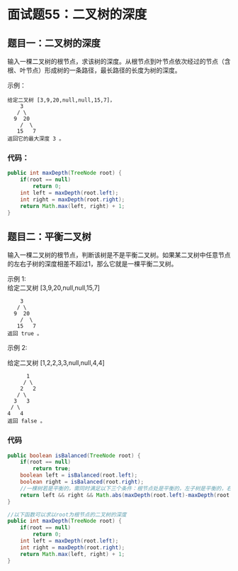 # 面试题55：二叉树的深度

## 题目一：二叉树的深度

输入一棵二叉树的根节点，求该树的深度。从根节点到叶节点依次经过的节点（含根、叶节点）形成树的一条路径，最长路径的长度为树的深度。

示例：

    给定二叉树 [3,9,20,null,null,15,7]，
        3
       / \
      9  20
        /  \
       15   7
    返回它的最大深度 3 。

### 代码：
```java
public int maxDepth(TreeNode root) {
    if(root == null)
        return 0;
    int left = maxDepth(root.left);
    int right = maxDepth(root.right);
    return Math.max(left, right) + 1;
}
```

## 题目二：平衡二叉树

输入一棵二叉树的根节点，判断该树是不是平衡二叉树。如果某二叉树中任意节点的左右子树的深度相差不超过1，那么它就是一棵平衡二叉树。

示例 1:  
给定二叉树 [3,9,20,null,null,15,7]

        3
       / \
      9  20
        /  \
       15   7
    返回 true 。

示例 2:

给定二叉树 [1,2,2,3,3,null,null,4,4]

          1
         / \
        2   2
       / \
      3   3
     / \
    4   4
    返回 false 。

### 代码
```java
public boolean isBalanced(TreeNode root) {
    if(root == null)
        return true;
    boolean left = isBalanced(root.left);
    boolean right = isBalanced(root.right);
    //一棵树若是平衡的，需同时满足以下三个条件：根节点处是平衡的，左子树是平衡的，右子树是平衡的
    return left && right && Math.abs(maxDepth(root.left)-maxDepth(root.right)) <= 1;
}

//以下函数可以求以root为根节点的二叉树的深度
public int maxDepth(TreeNode root) {
    if(root == null)
        return 0;
    int left = maxDepth(root.left);
    int right = maxDepth(root.right);
    return Math.max(left, right) + 1;
}
```
